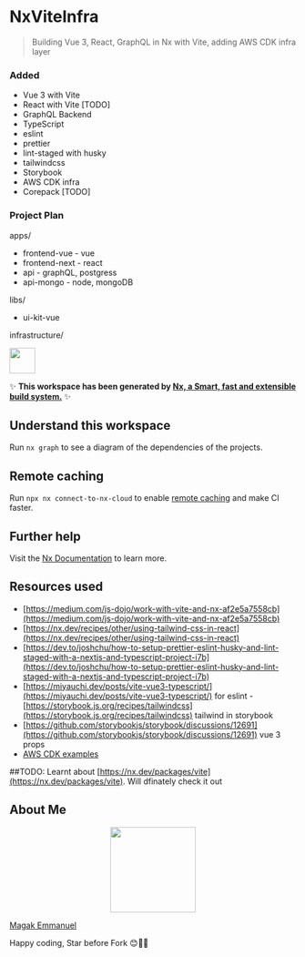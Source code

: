 # NxViteInfra

> Building Vue 3, React, GraphQL in Nx with Vite, adding AWS CDK infra layer

### Added

- Vue 3 with Vite
- React with Vite [TODO]
- GraphQL Backend
- TypeScript
- eslint
- prettier
- lint-staged with husky
- tailwindcss
- Storybook
- AWS CDK infra
- Corepack [TODO]

### Project Plan

apps/

- frontend-vue - vue
- frontend-next - react
- api - graphQL, postgress
- api-mongo - node, mongoDB

libs/

- ui-kit-vue

infrastructure/

<a alt="Nx logo" href="https://nx.dev" target="_blank" rel="noreferrer"><img src="https://raw.githubusercontent.com/nrwl/nx/master/images/nx-logo.png" width="45"></a>

✨ **This workspace has been generated by [Nx, a Smart, fast and extensible build system.](https://nx.dev)** ✨

## Understand this workspace

Run `nx graph` to see a diagram of the dependencies of the projects.

## Remote caching

Run `npx nx connect-to-nx-cloud` to enable [remote caching](https://nx.app) and make CI faster.

## Further help

Visit the [Nx Documentation](https://nx.dev) to learn more.

## Resources used

- [https://medium.com/js-dojo/work-with-vite-and-nx-af2e5a7558cb](https://medium.com/js-dojo/work-with-vite-and-nx-af2e5a7558cb)
- [https://nx.dev/recipes/other/using-tailwind-css-in-react](https://nx.dev/recipes/other/using-tailwind-css-in-react)
- [https://dev.to/joshchu/how-to-setup-prettier-eslint-husky-and-lint-staged-with-a-nextjs-and-typescript-project-i7b](https://dev.to/joshchu/how-to-setup-prettier-eslint-husky-and-lint-staged-with-a-nextjs-and-typescript-project-i7b)
- [https://miyauchi.dev/posts/vite-vue3-typescript/](https://miyauchi.dev/posts/vite-vue3-typescript/) for eslint -[https://storybook.js.org/recipes/tailwindcss](https://storybook.js.org/recipes/tailwindcss) tailwind in storybook
- [https://github.com/storybookjs/storybook/discussions/12691](https://github.com/storybookjs/storybook/discussions/12691) vue 3 props
- [AWS CDK examples](https://github.com/aws-samples/aws-cdk-examples/tree/main)

##TODO:
Learnt about [https://nx.dev/packages/vite](https://nx.dev/packages/vite). Will dfinately check it out

## About Me

<p align="center"><img src="https://magak.me/assets/images/Geek-logo.png" width="150">

<a target="_blank" href="https://magak.me">Magak Emmanuel</a>

</p>

Happy coding, Star before Fork 😊💪💯
